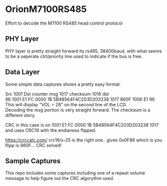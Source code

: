 # OrionM7100RS485
Effort to decode the M7100 RS485 head control protocol

## PHY Layer
PHY layer is pretty straight forward its rs485, 38400baud, with what seems to be a seperate ctrl/priority line used to indicate if the bus is free.

## Data Layer

Some simple data captures shows a pretty easy format. 

Src 1001 Dst counter msg 1017 checksum 1016 dst  
96 1001 E1 FC 0000 1B 5B48564F4C203D203238 1017 860F 1006 E1 96  
This will display "VOL = 28" on the second line of the LCD.  
Decoding the msg portion is very straight forward. The checksum is a different story. 

CRC in this case is on 1001 E1 FC 0000 1B 5B48564F4C203D203238 1017 and uses CRC16 with the endianess flipped. 

https://crccalc.com/ crc16/x-25 is the right one.. gives 0x0F86 which is you flipp is 860F... CRC solved!

## Sample Captures
This repo includes some captures including one of a repeat volume message to help figure out the CRC algorythm used.
